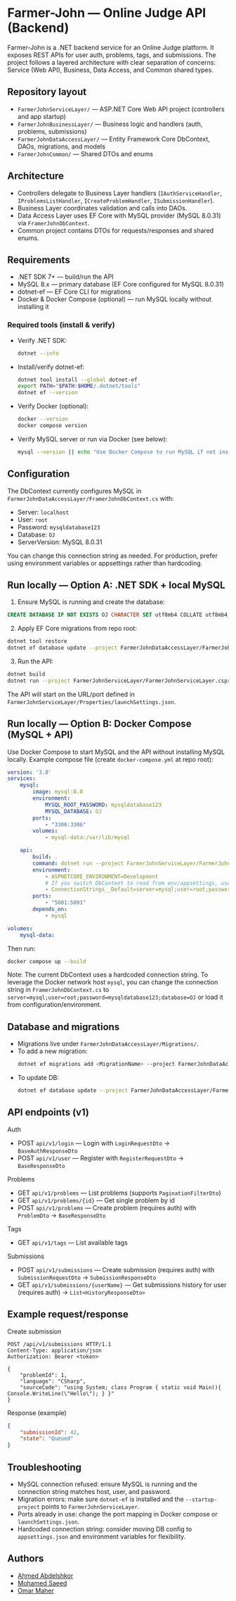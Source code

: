 # Farmer-John — Online Judge API (Backend)

Farmer-John is a .NET backend service for an Online Judge platform. It exposes REST APIs for user auth, problems, tags, and submissions. The project follows a layered architecture with clear separation of concerns: Service (Web API), Business, Data Access, and Common shared types.

## Repository layout

- `FarmerJohnServiceLayer/` — ASP.NET Core Web API project (controllers and app startup)
- `FarmerJohnBusinessLayer/` — Business logic and handlers (auth, problems, submissions)
- `FarmerJohnDataAccessLayer/` — Entity Framework Core DbContext, DAOs, migrations, and models
- `FarmerJohnCommon/` — Shared DTOs and enums

## Architecture

- Controllers delegate to Business Layer handlers (`IAuthServiceHandler`, `IProblemsListHandler`, `ICreateProblemHandler`, `ISubmissionHandler`).
- Business Layer coordinates validation and calls into DAOs.
- Data Access Layer uses EF Core with MySQL provider (MySQL 8.0.31) via `FramerJohnDbContext`.
- Common project contains DTOs for requests/responses and shared enums.

## Requirements

- .NET SDK 7+ — build/run the API
- MySQL 8.x — primary database (EF Core configured for MySQL 8.0.31)
- dotnet-ef — EF Core CLI for migrations
- Docker & Docker Compose (optional) — run MySQL locally without installing it

### Required tools (install & verify)

- Verify .NET SDK:
	```bash
	dotnet --info
	```

- Install/verify dotnet-ef:
	```bash
	dotnet tool install --global dotnet-ef
	export PATH="$PATH:$HOME/.dotnet/tools"
	dotnet ef --version
	```

- Verify Docker (optional):
	```bash
	docker --version
	docker compose version
	```

- Verify MySQL server or run via Docker (see below):
	```bash
	mysql --version || echo "Use Docker Compose to run MySQL if not installed"
	```

## Configuration

The DbContext currently configures MySQL in `FarmerJohnDataAccessLayer/FramerJohnDbContext.cs` with:

- Server: `localhost`
- User: `root`
- Password: `mysqldatabase123`
- Database: `OJ`
- ServerVersion: MySQL 8.0.31

You can change this connection string as needed. For production, prefer using environment variables or appsettings rather than hardcoding.

## Run locally — Option A: .NET SDK + local MySQL

1) Ensure MySQL is running and create the database:
```sql
CREATE DATABASE IF NOT EXISTS OJ CHARACTER SET utf8mb4 COLLATE utf8mb4_unicode_ci;
```

2) Apply EF Core migrations from repo root:
```bash
dotnet tool restore
dotnet ef database update --project FarmerJohnDataAccessLayer/FarmerJohnDataAccessLayer.csproj --startup-project FarmerJohnServiceLayer/FarmerJohnServiceLayer.csproj
```

3) Run the API:
```bash
dotnet build
dotnet run --project FarmerJohnServiceLayer/FarmerJohnServiceLayer.csproj
```

The API will start on the URL/port defined in `FarmerJohnServiceLayer/Properties/launchSettings.json`.

## Run locally — Option B: Docker Compose (MySQL + API)

Use Docker Compose to start MySQL and the API without installing MySQL locally. Example compose file (create `docker-compose.yml` at repo root):

```yaml
version: '3.8'
services:
	mysql:
		image: mysql:8.0
		environment:
			MYSQL_ROOT_PASSWORD: mysqldatabase123
			MYSQL_DATABASE: OJ
		ports:
			- "3306:3306"
		volumes:
			- mysql-data:/var/lib/mysql

	api:
		build: .
		command: dotnet run --project FarmerJohnServiceLayer/FarmerJohnServiceLayer.csproj --urls http://0.0.0.0:5001
		environment:
			- ASPNETCORE_ENVIRONMENT=Development
			# If you switch DbContext to read from env/appsettings, use this conn string:
			- ConnectionStrings__Default=server=mysql;user=root;password=mysqldatabase123;database=OJ
		ports:
			- "5001:5001"
		depends_on:
			- mysql

volumes:
	mysql-data:
```

Then run:
```bash
docker compose up --build
```

Note: The current DbContext uses a hardcoded connection string. To leverage the Docker network host `mysql`, you can change the connection string in `FramerJohnDbContext.cs` to `server=mysql;user=root;password=mysqldatabase123;database=OJ` or load it from configuration/environment.

## Database and migrations

- Migrations live under `FarmerJohnDataAccessLayer/Migrations/`.
- To add a new migration:
	```bash
	dotnet ef migrations add <MigrationName> --project FarmerJohnDataAccessLayer/FarmerJohnDataAccessLayer.csproj --startup-project FarmerJohnServiceLayer/FarmerJohnServiceLayer.csproj
	```
- To update DB:
	```bash
	dotnet ef database update --project FarmerJohnDataAccessLayer/FarmerJohnDataAccessLayer.csproj --startup-project FarmerJohnServiceLayer/FarmerJohnServiceLayer.csproj
	```

## API endpoints (v1)

Auth
- POST `api/v1/login` — Login with `LoginRequestDto` → `BaseAuthResponseDto`
- POST `api/v1/user` — Register with `RegisterRequestDto` → `BaseResponseDto`

Problems
- GET `api/v1/problems` — List problems (supports `PaginationFilterDto`)
- GET `api/v1/problems/{id}` — Get single problem by id
- POST `api/v1/problems` — Create problem (requires auth) with `ProblemDto` → `BaseResponseDto`

Tags
- GET `api/v1/tags` — List available tags

Submissions
- POST `api/v1/submissions` — Create submission (requires auth) with `SubmissionRequestDto` → `SubmissionResponseDto`
- GET `api/v1/submissions/{userName}` — Get submissions history for user (requires auth) → `List<HistoryResponseDto>`

## Example request/response

Create submission
```http
POST /api/v1/submissions HTTP/1.1
Content-Type: application/json
Authorization: Bearer <token>

{
	"problemId": 1,
	"language": "CSharp",
	"sourceCode": "using System; class Program { static void Main(){ Console.WriteLine(\"Hello\"); } }"
}
```

Response (example)
```json
{
	"submissionId": 42,
	"state": "Queued"
}
```

## Troubleshooting

- MySQL connection refused: ensure MySQL is running and the connection string matches host, user, and password.
- Migration errors: make sure `dotnet-ef` is installed and the `--startup-project` points to `FarmerJohnServiceLayer`.
- Ports already in use: change the port mapping in Docker compose or `launchSettings.json`.
- Hardcoded connection string: consider moving DB config to `appsettings.json` and environment variables for flexibility.

## Authors

- [Ahmed Abdelshkor](https://github.com/AhmedAbdelshakour1)
- [Mohamed Saeed](https://github.com/MohamedSaeed003)
- [Omar Maher](https://github.com/Omar-Maher255)